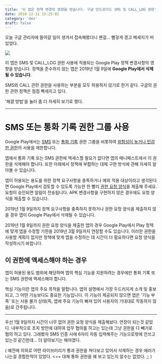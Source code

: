 ```yaml
---
title: '이 앱은 정책 변경의 영향을 받습니다. 구글 안드로이드 SMS 및 CALL_LOG 권한'
date: 2018-12-31 15:25:02
category: 'dev'
draft: false
---
```


오늘 구글 관리자에 들어갈 일이 생겨서 접속해봤더니 왠걸... 뻘겋게 경고 메세지가 떠있었다.

  

![](http://cfile9.uf.tistory.com/image/99CF2A405C29B52B327217)

  

이 앱은 SMS 및 CALL\_LOG 권한 사용에 적용되는 Google Play 정책 변경사항의 영향을 받습니다. 정책을 준수하지 않는 앱은 2019년 1월 9일에 **Google Play에서 삭제될 수 있습니다**.

  

  

  

SMS와 CALL 관련 권한을 사용하는 부분을 모두 허용하지 않기로 한거 같다. 구글의 권한 관련 정책은 점점 빡세지고 있다. 

  

'해결 방법'을 눌러 좀 더 자세히 보기로 했다. 

  

* * *

  

SMS 또는 통화 기록 권한 그룹 사용
=====================

Google Play에서는 [SMS](https://developer.android.com/reference/android/Manifest.permission_group#SMS) 또는 [통화 기록](https://developer.android.com/reference/android/Manifest.permission_group#CALL_LOG) 권한 그룹을 비롯하여 [위험성이 높거나 민감한 권한](https://play.google.com/about/privacy-security-deception/permissions/)의 사용을 제한합니다. 

앱에서 통화 기록 또는 SMS 권한에 액세스할 필요가 없다면 앱의 매니페스트에서 이 권한을 삭제해야 합니다. 또한 아래에서 정책에 부합하는 대체 구현 방식에 관해 자세히 알아볼 수 있습니다. 

앱이 허용되는 용도를 위한 정책 요구사항을 충족하거나 예외 적용 대상이라고 생각된다면 Google Play에서 검토할 수 있도록 가능한 한 빨리 [권한 요청 양식](https://docs.google.com/forms/d/e/1FAIpQLSfCnRaa4b1VuHhE4gVekWJc_V0Zt4XiTlsKsTipTlPg5ECA7Q/viewform)을 제출해 주세요. 요청이 승인되면 알림이 전송됩니다. APK 변경사항을 구현하지 않은 경우에도 요청 양식을 제출할 수 있습니다.

2019년 1월 9일까지 정책 요구사항을 충족하지 못하거나 권한 요청 양식을 제출하지 않을 경우 앱이 Google Play에서 삭제될 수 있습니다.

2019년 1월 9일까지 권한 요청 양식을 제출한 앱의 경우 Google Play에서 Play 정책에 맞게 앱을 수정할 기한을 2019년 3월 9일까지 연장할 수도 있습니다. 이러한 권한을 사용할 계획이 없지만 정책에 맞게 앱을 수정하는 데 시간이 더 필요하다면 요청 양식을 작성하시기 바랍니다. 

이 권한에 액세스해야 하는 경우
-----------------

앱이 허용된 용도 범위에 해당하며 앱의 핵심 기능을 지원하려는 경우에만 통화 기록 또는 SMS 권한에 액세스해야 합니다. 

핵심 기능이란 앱의 주요 목적을 말합니다. 앱의 설명에서 가장 두드러지게 소개 및 홍보되고, 그 어떤 기능보다도 중요한 기능입니다. 이 기능이 제공되지 않으면 앱은 '기능 부족' 또는 사용 불가 상태(즉, 앱에 주요 기능이 빠져 있어 사용자의 기대대로 작동하지 않음)로 간주됩니다.

  

* * *

  

우선 1월 9일까지 시간이 너무 없어 권한 요청 양식을 제출해놨다. 연장이 되는것 같았다. 내부적으로 조치 방안에 대하여 업무 협의를 하고는 있는데 그냥 권한을 다 빼기로 협의 하고 있다. 그래봤자 SMS 인증 시에 6자리 자동 입력해주는 기능으로밖에 안쓰고 있는것 같긴한데... 더 알아보기는 해야겠다.   

  

( 예전에 의외로 어떤 라이브러리가 통과 권한을 쳐다보고 있어서 삭제하는 경우 에러가 나는걸 경험한적이 있었다. <== 대체 통화 권한을 왜 보고 있는지 알수는 없었다. ;; )
